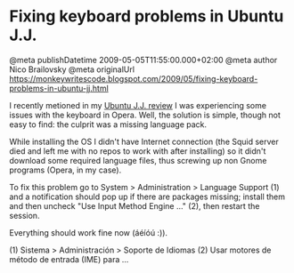 # Fixing keyboard problems in Ubuntu J.J.

@meta publishDatetime 2009-05-05T11:55:00.000+02:00
@meta author Nico Brailovsky
@meta originalUrl https://monkeywritescode.blogspot.com/2009/05/fixing-keyboard-problems-in-ubuntu-jj.html

I recently metioned in my [Ubuntu J.J. review](/blog_md/2009/0427_UbuntuJ.J..md) I was experiencing some issues with the keyboard in Opera. Well, the solution is simple, though not easy to find: the culprit was a missing language pack.

While installing the OS I didn't have Internet connection (the Squid server died and left me with no repos to work with after installing) so it didn't download some required language files, thus screwing up non Gnome programs (Opera, in my case).

To fix this problem go to System > Administration > Language Support (1) and a notification should pop up if there are packages missing; install them and then uncheck "Use Input Method Engine ..." (2), then restart the session.

Everything should work fine now (áéíóú :)).

(1) Sistema > Administración > Soporte de Idiomas
(2) Usar motores de método de entrada (IME) para ...

